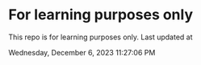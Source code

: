 # For learning purposes only
This repo is for learning purposes only.
Last updated at

Wednesday, December 6, 2023 11:27:06 PM

